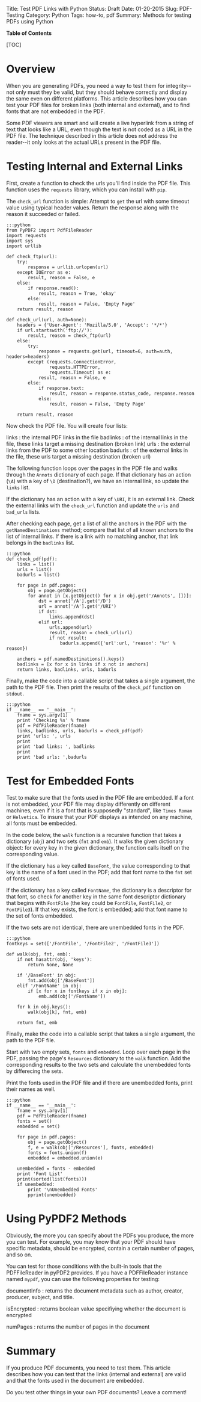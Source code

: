 Title: Test PDF Links with Python
Status: Draft
Date: 01-20-2015
Slug: PDF-Testing
Category: Python
Tags: how-to, pdf
Summary: Methods for testing PDFs using Python

**Table of Contents**

[TOC]

# Overview

When you are generating PDFs, you need a way to test them for integrity--not only must they be valid, but they should behave correctly and display the same even on different platforms. This article describes how you can test your PDF files for broken links (both internal and external), and to find fonts that are not embedded in the PDF.

Some PDF viewers are smart and will create a live hyperlink from a string of text that looks like a URL, even though the text is not coded as a URL in the PDF file. The technique described in this article does not address the reader--it only looks at the actual URLs present in the PDF file.

# Testing Internal and External Links

First, create a function to check the urls you'll find inside the PDF file. This function uses the `requests` library, which you can install with `pip`. 

The `check_url` function is simple: Attempt to `get` the url with some timeout value using typical header values. Return the response along with the reason it succeeded or failed.

    :::python
    from PyPDF2 import PdfFileReader
    import requests
    import sys
    import urllib

    def check_ftp(url):
        try:
            response = urllib.urlopen(url)
        except IOError as e:
            result, reason = False, e
        else:
            if response.read():
                result, reason = True, 'okay'
            else:
                result, reason = False, 'Empty Page'
        return result, reason

    def check_url(url, auth=None):
        headers = {'User-Agent': 'Mozilla/5.0', 'Accept': '*/*'}
        if url.startswith('ftp://'):
            result, reason = check_ftp(url)
        else:
            try:
                response = requests.get(url, timeout=6, auth=auth, headers=headers)
            except (requests.ConnectionError,
                    requests.HTTPError,
                    requests.Timeout) as e:
                result, reason = False, e
            else:
                if response.text:
                    result, reason = response.status_code, response.reason
                else:
                    result, reason = False, 'Empty Page'

        return result, reason

Now check the PDF file. You will create four lists:

links
: the internal PDF links in the file
badlinks
: of the internal links in the file, these links target a missing destination (broken link)
urls
: the external links from the PDF to some other location
badurls
: of the external links in the file, these urls target a missing destination (broken url)

The following function loops over the pages in the PDF file and walks through the `Annots` dictionary of each page. If that dictionary has an action (`\A`) with a key of `\D` (destination?), we have an internal link, so update the `links` list.

If the dictionary has an action with a key of `\URI`, it is an external link. Check the external links with the `check_url` function and update the `urls` and `bad_urls` lists.

After checking each page, get a list of all the anchors in the PDF with the `getNamedDestinations` method; compare that list of all known anchors to the list of internal links. If there is a link with no matching anchor, that link belongs in the `badlinks` list.

    :::python
    def check_pdf(pdf):
        links = list()
        urls = list()
        badurls = list()

        for page in pdf.pages:
            obj = page.getObject()
            for annot in [x.getObject() for x in obj.get('/Annots', [])]:
                dst = annot['/A'].get('/D')
                url = annot['/A'].get('/URI')
                if dst:
                    links.append(dst)
                elif url:
                    urls.append(url)
                    result, reason = check_url(url)
                    if not result:
                        badurls.append({'url':url, 'reason': '%r' % reason})

        anchors = pdf.namedDestinations().keys()
        badlinks = [x for x in links if x not in anchors]
        return links, badlinks, urls, badurls

Finally, make the code into a callable script that takes a single argument, the path to the PDF file. Then print the results of the `check_pdf` function on `stdout`.

    :::python
    if __name__ == '__main__':
        fname = sys.argv[1]
        print 'Checking %s' % fname
        pdf = PdfFileReader(fname)
        links, badlinks, urls, badurls = check_pdf(pdf)
        print 'urls: ', urls
        print
        print 'bad links: ', badlinks
        print
        print 'bad urls: ',badurls

# Test for Embedded Fonts

Test to make sure that the fonts used in the PDF file are embedded. If a font is not embedded, your PDF file may display differently on different machines, even if it is a font that is supposedly "standard", like `Times Roman` or `Helvetica`. To insure that your PDF displays as intended on any machine, all fonts must be embedded.

In the code below, the `walk` function is a recursive function that takes a dictionary (`obj`) and two sets (`fnt` and `emb`). It walks the given dictionary object: for every key in the given dictionary, the function calls itself on the corresponding value.

If the dictionary has a key called `BaseFont`, the value corresponding to that key is the name of a font used in the PDF; add that font name to the `fnt` set of fonts used.

If the dictionary has a key called `FontName`, the dictionary is a descriptor for that font, so check for another key in the same font descriptor dictionary that begins with `FontFile` (the key could be `FontFile`, `FontFile2`, or `FontFile3`). If that key exists, the font is embedded; add that font name to the set of fonts embedded.

If the two sets are not identical, there are unembedded fonts in the PDF.

    :::python
    fontkeys = set(['/FontFile', '/FontFile2', '/FontFile3'])
    
    def walk(obj, fnt, emb):
        if not hasattr(obj, 'keys'):
            return None, None
        
        if '/BaseFont' in obj:
            fnt.add(obj['/BaseFont'])
        elif '/FontName' in obj:
            if [x for x in fontkeys if x in obj]:
                emb.add(obj['/FontName'])
     
        for k in obj.keys():
            walk(obj[k], fnt, emb)
        
        return fnt, emb

Finally, make the code into a callable script that takes a single argument, the path to the PDF file. 

Start with two empty sets, `fonts` and `embedded`. Loop over each page in the PDF, passing the page's `Resources` dictionary to the `walk` function. Add the corresponding results to the two sets and calculate the unembedded fonts by differecing the sets.

Print the fonts used in the PDF file and if there are unembedded fonts, print their names as well.

    :::python
    if __name__ == '__main__':
        fname = sys.argv[1]
        pdf = PdfFileReader(fname)
        fonts = set()
        embedded = set()
        
        for page in pdf.pages:
            obj = page.getObject()
            f, e = walk(obj['/Resources'], fonts, embedded)
            fonts = fonts.union(f)
            embedded = embedded.union(e)
        
        unembedded = fonts - embedded
        print 'Font List'
        print(sorted(list(fonts)))
        if unembedded:
            print '\nUnembedded Fonts'
            pprint(unembedded)

# Using PyPDF2 Methods 

Obviously, the more you can specify about the PDFs you produce, the more you can test. For example, you may know that your PDF should have specific metadata, should be encrypted, contain a certain number of pages, and so on.

You can test for those conditions with the built-in tools that the PDFFileReader in pyPDF2 provides. If you have a PDFFileReader instance named `mypdf`, you can use the following properties for testing:

documentInfo
: returns the document metadata such as author, creator, producer, subject, and title.

isEncrypted
: returns boolean value specifiying whether the document is encrypted

numPages
: returns the number of pages in the document


# Summary

If you produce PDF documents, you need to test them. This article describes how you can test that the links (internal and external) are valid and that the fonts used in the document are embedded.

Do you test other things in your own PDF documents? Leave a comment!